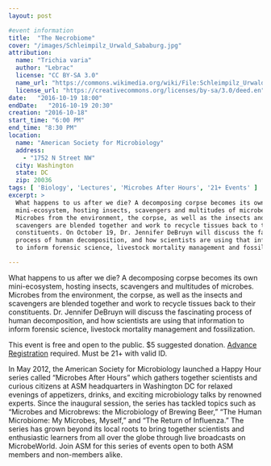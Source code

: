 ```yaml
---
layout: post

#event information
title:  "The Necrobiome"
cover: "/images/Schleimpilz_Urwald_Sababurg.jpg"
attribution:
  name: "Trichia varia"
  author: "Lebrac"
  license: "CC BY-SA 3.0"
  name_url: "https://commons.wikimedia.org/wiki/File:Schleimpilz_Urwald_Sababurg.jpg"
  license_url: "https://creativecommons.org/licenses/by-sa/3.0/deed.en"
date:   "2016-10-19 18:00"
endDate:   "2016-10-19 20:30"
creation: "2016-10-18"
start_time: "6:00 PM"
end_time: "8:30 PM"
location:
  name: "American Society for Microbiology"
  address:
    - "1752 N Street NW"
  city: Washington
  state: DC
  zip: 20036
tags: [ 'Biology', 'Lectures', 'Microbes After Hours', '21+ Events' ]
excerpt: >
  What happens to us after we die? A decomposing corpse becomes its own
  mini-ecosystem, hosting insects, scavengers and multitudes of microbes.
  Microbes from the environment, the corpse, as well as the insects and
  scavengers are blended together and work to recycle tissues back to their
  constituents. On October 19, Dr. Jennifer DeBruyn will discuss the fascinating
  process of human decomposition, and how scientists are using that information
  to inform forensic science, livestock mortality management and fossilization.

---
```


What happens to us after we die? A decomposing corpse becomes its own
mini-ecosystem, hosting insects, scavengers and multitudes of microbes. Microbes
from the environment, the corpse, as well as the insects and scavengers are
blended together and work to recycle tissues back to their constituents. Dr.
Jennifer DeBruyn will discuss the fascinating process of human decomposition,
and how scientists are using that information to inform forensic science,
livestock mortality management and fossilization.

This event is free and open to the public. $5 suggested donation. [Advance Registration](https://www.eventbrite.com/e/microbes-after-hours-the-necrobiome-microbial-life-after-death-tickets-27885719939?ref=ebtnebregn) required.
Must be 21+ with valid ID.

In May 2012, the American Society for Microbiology launched a Happy Hour series
called “Microbes After Hours” which gathers together scientists and curious
citizens at ASM headquarters in Washington DC for relaxed evenings of
appetizers, drinks, and exciting microbiology talks by renowned experts.  Since
the inaugural session, the series has tackled topics such as “Microbes and
Microbrews: the Microbiology of Brewing Beer,” “The Human Microbiome: My
Microbes, Myself,” and “The Return of Influenza.”  The series has grown beyond
its local roots to bring together scientists and enthusiastic learners from all
over the globe through live broadcasts on MicrobeWorld. Join ASM for this series
of events open to both ASM members and non-members alike.
